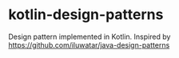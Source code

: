 # kotlin-design-patterns
Design pattern implemented in Kotlin. Inspired by https://github.com/iluwatar/java-design-patterns
